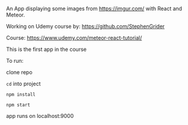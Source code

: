 An App displaying some images from https://imgur.com/ with React and Meteor.

Working on Udemy course by: https://github.com/StephenGrider

Course: https://www.udemy.com/meteor-react-tutorial/

This is the first app in the course

To run:

clone repo

`cd` into project

`npm install`

`npm start`

app runs on localhost:9000
